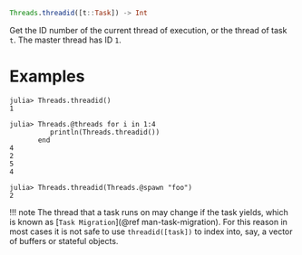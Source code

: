 ```julia
Threads.threadid([t::Task]) -> Int
```

Get the ID number of the current thread of execution, or the thread of task `t`. The master thread has ID `1`.

# Examples

```julia-repl
julia> Threads.threadid()
1

julia> Threads.@threads for i in 1:4
          println(Threads.threadid())
       end
4
2
5
4

julia> Threads.threadid(Threads.@spawn "foo")
2
```

!!! note
    The thread that a task runs on may change if the task yields, which is known as [`Task Migration`](@ref man-task-migration). For this reason in most cases it is not safe to use `threadid([task])` to index into, say, a vector of buffers or stateful objects.

